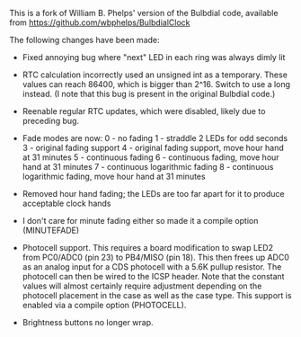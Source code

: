 This is a fork of William B. Phelps' version of the Bulbdial code,
available from https://github.com/wbphelps/BulbdialClock

The following changes have been made:

 - Fixed annoying bug where "next" LED in each ring was always dimly lit

 - RTC calculation incorrectly used an unsigned int as a temporary. These values
   can reach 86400, which is bigger than 2^16. Switch to use a long instead.
   (I note that this bug is present in the original Bulbdial code.)

 - Reenable regular RTC updates, which were disabled, likely due to preceding
   bug.

 - Fade modes are now:
     0 - no fading
     1 - straddle 2 LEDs for odd seconds
     3 - original fading support
     4 - original fading support, move hour hand at 31 minutes
     5 - continuous fading
     6 - continuous fading, move hour hand at 31 minutes
     7 - continuous logarithmic fading
     8 - continuous logarithmic fading, move hour hand at 31 minutes

 - Removed hour hand fading; the LEDs are too far apart for it to produce 
   acceptable clock hands

 - I don't care for minute fading either so made it a compile option
   (MINUTEFADE)

 - Photocell support. This requires a board modification to swap
   LED2 from PC0/ADC0 (pin 23) to PB4/MISO (pin 18). This then
   frees up ADC0 as an analog input for a CDS photocell with a 5.6K
   pullup resistor. The photocell can then be wired to the ICSP header.
   Note that the constant values will almost certainly require adjustment
   depending on the photocell placement in the case as well as the case
   type. This support is enabled via a compile option (PHOTOCELL).

 - Brightness buttons no longer wrap.

